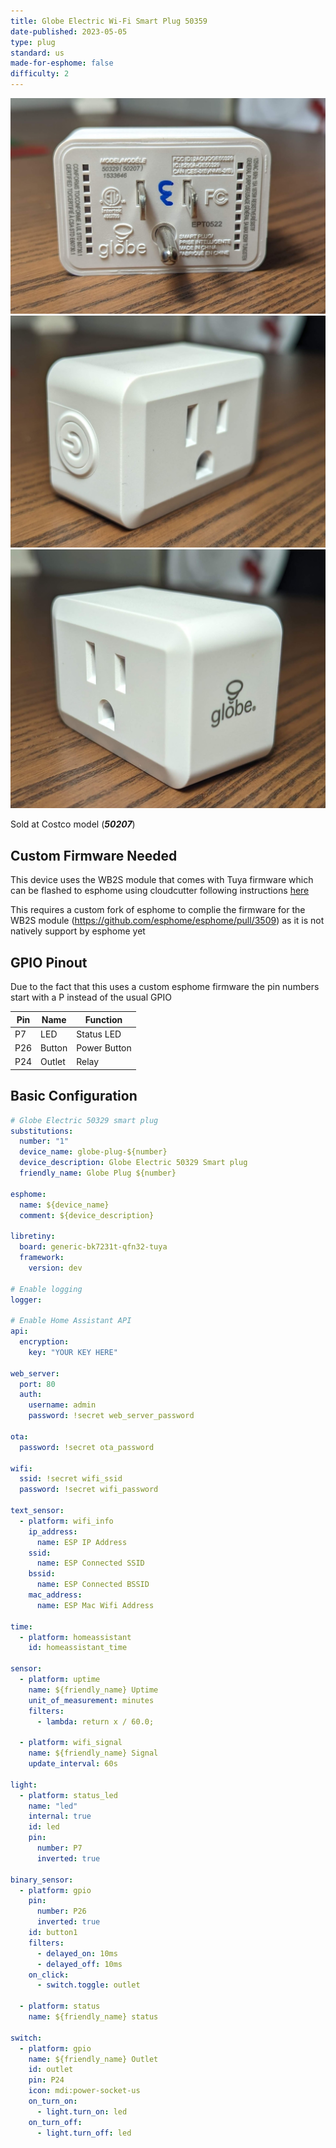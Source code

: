 ```yaml
---
title: Globe Electric Wi-Fi Smart Plug 50359
date-published: 2023-05-05
type: plug
standard: us
made-for-esphome: false
difficulty: 2
---
```


![alt text](globe1.jpg "Globe 50359 Back")
![alt text](globe2.jpg "Globe 50359 Side")
![alt text](globe3.jpg "Globe 50359 Side")

Sold at Costco model (**_50207_**)

## Custom Firmware Needed

This device uses the WB2S module that comes with Tuya firmware which can be flashed to esphome using cloudcutter following instructions [here](https://digiblur.com/2023/04/10/tuya-cloudcutter-with-esphome-how-to-guide/)

This requires a custom fork of esphome to complie the firmware for the WB2S module (<https://github.com/esphome/esphome/pull/3509>) as it is not natively support by esphome yet

## GPIO Pinout

Due to the fact that this uses a custom esphome firmware the pin numbers start with a P instead of the usual GPIO

| Pin | Name   | Function     |
| --- | ------ | ------------ |
| P7  | LED    | Status LED   |
| P26 | Button | Power Button |
| P24 | Outlet | Relay        |

## Basic Configuration

```yaml
# Globe Electric 50329 smart plug
substitutions:
  number: "1"
  device_name: globe-plug-${number}
  device_description: Globe Electric 50329 Smart plug
  friendly_name: Globe Plug ${number}

esphome:
  name: ${device_name}
  comment: ${device_description}

libretiny:
  board: generic-bk7231t-qfn32-tuya
  framework:
    version: dev

# Enable logging
logger:

# Enable Home Assistant API
api:
  encryption:
    key: "YOUR KEY HERE"

web_server:
  port: 80
  auth:
    username: admin
    password: !secret web_server_password

ota:
  password: !secret ota_password

wifi:
  ssid: !secret wifi_ssid
  password: !secret wifi_password

text_sensor:
  - platform: wifi_info
    ip_address:
      name: ESP IP Address
    ssid:
      name: ESP Connected SSID
    bssid:
      name: ESP Connected BSSID
    mac_address:
      name: ESP Mac Wifi Address

time:
  - platform: homeassistant
    id: homeassistant_time

sensor:
  - platform: uptime
    name: ${friendly_name} Uptime
    unit_of_measurement: minutes
    filters:
      - lambda: return x / 60.0;

  - platform: wifi_signal
    name: ${friendly_name} Signal
    update_interval: 60s

light:
  - platform: status_led
    name: "led"
    internal: true
    id: led
    pin:
      number: P7
      inverted: true

binary_sensor:
  - platform: gpio
    pin:
      number: P26
      inverted: true
    id: button1
    filters:
      - delayed_on: 10ms
      - delayed_off: 10ms
    on_click:
      - switch.toggle: outlet

  - platform: status
    name: ${friendly_name} status

switch:
  - platform: gpio
    name: ${friendly_name} Outlet
    id: outlet
    pin: P24
    icon: mdi:power-socket-us
    on_turn_on:
      - light.turn_on: led
    on_turn_off:
      - light.turn_off: led
```
